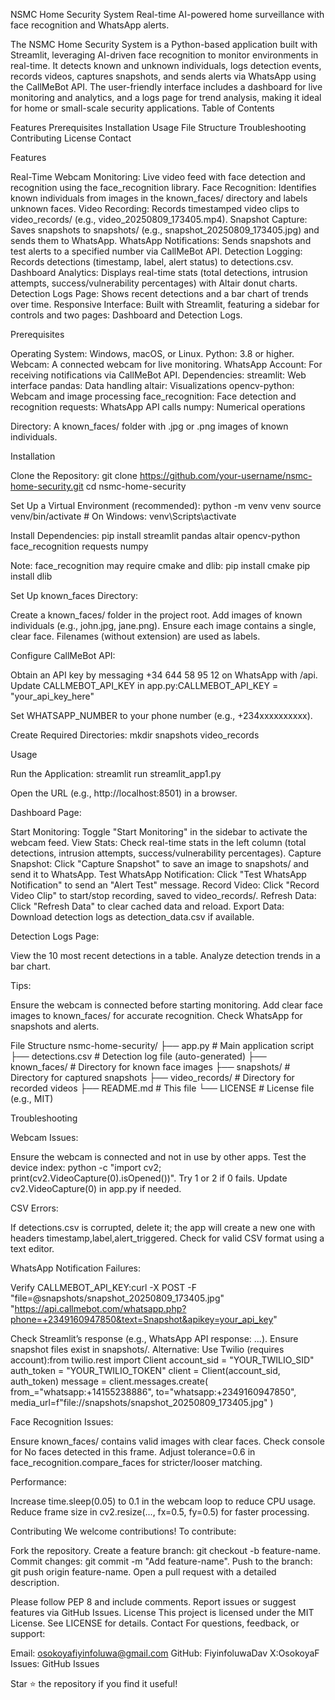 NSMC Home Security System
Real-time AI-powered home surveillance with face recognition and WhatsApp alerts.

The NSMC Home Security System is a Python-based application built with Streamlit, leveraging AI-driven face recognition to monitor environments in real-time. It detects known and unknown individuals, logs detection events, records videos, captures snapshots, and sends alerts via WhatsApp using the CallMeBot API. The user-friendly interface includes a dashboard for live monitoring and analytics, and a logs page for trend analysis, making it ideal for home or small-scale security applications.
Table of Contents

Features
Prerequisites
Installation
Usage
File Structure
Troubleshooting
Contributing
License
Contact

Features

Real-Time Webcam Monitoring: Live video feed with face detection and recognition using the face_recognition library.
Face Recognition: Identifies known individuals from images in the known_faces/ directory and labels unknown faces.
Video Recording: Records timestamped video clips to video_records/ (e.g., video_20250809_173405.mp4).
Snapshot Capture: Saves snapshots to snapshots/ (e.g., snapshot_20250809_173405.jpg) and sends them to WhatsApp.
WhatsApp Notifications: Sends snapshots and test alerts to a specified number via CallMeBot API.
Detection Logging: Records detections (timestamp, label, alert status) to detections.csv.
Dashboard Analytics: Displays real-time stats (total detections, intrusion attempts, success/vulnerability percentages) with Altair donut charts.
Detection Logs Page: Shows recent detections and a bar chart of trends over time.
Responsive Interface: Built with Streamlit, featuring a sidebar for controls and two pages: Dashboard and Detection Logs.

Prerequisites

Operating System: Windows, macOS, or Linux.
Python: 3.8 or higher.
Webcam: A connected webcam for live monitoring.
WhatsApp Account: For receiving notifications via CallMeBot API.
Dependencies:
streamlit: Web interface
pandas: Data handling
altair: Visualizations
opencv-python: Webcam and image processing
face_recognition: Face detection and recognition
requests: WhatsApp API calls
numpy: Numerical operations


Directory: A known_faces/ folder with .jpg or .png images of known individuals.

Installation

Clone the Repository:
git clone https://github.com/your-username/nsmc-home-security.git
cd nsmc-home-security


Set Up a Virtual Environment (recommended):
python -m venv venv
source venv/bin/activate  # On Windows: venv\Scripts\activate


Install Dependencies:
pip install streamlit pandas altair opencv-python face_recognition requests numpy

Note: face_recognition may require cmake and dlib:
pip install cmake
pip install dlib


Set Up known_faces Directory:

Create a known_faces/ folder in the project root.
Add images of known individuals (e.g., john.jpg, jane.png).
Ensure each image contains a single, clear face. Filenames (without extension) are used as labels.


Configure CallMeBot API:

Obtain an API key by messaging +34 644 58 95 12 on WhatsApp with /api.
Update CALLMEBOT_API_KEY in app.py:CALLMEBOT_API_KEY = "your_api_key_here"


Set WHATSAPP_NUMBER to your phone number (e.g., +234xxxxxxxxxx).


Create Required Directories:
mkdir snapshots video_records



Usage

Run the Application:
streamlit run streamlit_app1.py


Open the URL (e.g., http://localhost:8501) in a browser.


Dashboard Page:

Start Monitoring: Toggle "Start Monitoring" in the sidebar to activate the webcam feed.
View Stats: Check real-time stats in the left column (total detections, intrusion attempts, success/vulnerability percentages).
Capture Snapshot: Click "Capture Snapshot" to save an image to snapshots/ and send it to WhatsApp.
Test WhatsApp Notification: Click "Test WhatsApp Notification" to send an "Alert Test" message.
Record Video: Click "Record Video Clip" to start/stop recording, saved to video_records/.
Refresh Data: Click "Refresh Data" to clear cached data and reload.
Export Data: Download detection logs as detection_data.csv if available.


Detection Logs Page:

View the 10 most recent detections in a table.
Analyze detection trends in a bar chart.


Tips:

Ensure the webcam is connected before starting monitoring.
Add clear face images to known_faces/ for accurate recognition.
Check WhatsApp for snapshots and alerts.



File Structure
nsmc-home-security/
├── app.py                 # Main application script
├── detections.csv         # Detection log file (auto-generated)
├── known_faces/           # Directory for known face images
├── snapshots/             # Directory for captured snapshots
├── video_records/         # Directory for recorded videos
├── README.md              # This file
└── LICENSE                # License file (e.g., MIT)

Troubleshooting

Webcam Issues:

Ensure the webcam is connected and not in use by other apps.
Test the device index: python -c "import cv2; print(cv2.VideoCapture(0).isOpened())". Try 1 or 2 if 0 fails.
Update cv2.VideoCapture(0) in app.py if needed.


CSV Errors:

If detections.csv is corrupted, delete it; the app will create a new one with headers timestamp,label,alert_triggered.
Check for valid CSV format using a text editor.


WhatsApp Notification Failures:

Verify CALLMEBOT_API_KEY:curl -X POST -F "file=@snapshots/snapshot_20250809_173405.jpg" "https://api.callmebot.com/whatsapp.php?phone=+2349160947850&text=Snapshot&apikey=your_api_key"


Check Streamlit’s response (e.g., WhatsApp API response: ...).
Ensure snapshot files exist in snapshots/.
Alternative: Use Twilio (requires account):from twilio.rest import Client
account_sid = "YOUR_TWILIO_SID"
auth_token = "YOUR_TWILIO_TOKEN"
client = Client(account_sid, auth_token)
message = client.messages.create(
    from_="whatsapp:+14155238886",
    to="whatsapp:+2349160947850",
    media_url=f"file://snapshots/snapshot_20250809_173405.jpg"
)




Face Recognition Issues:

Ensure known_faces/ contains valid images with clear faces.
Check console for No faces detected in this frame.
Adjust tolerance=0.6 in face_recognition.compare_faces for stricter/looser matching.


Performance:

Increase time.sleep(0.05) to 0.1 in the webcam loop to reduce CPU usage.
Reduce frame size in cv2.resize(..., fx=0.5, fy=0.5) for faster processing.



Contributing
We welcome contributions! To contribute:

Fork the repository.
Create a feature branch: git checkout -b feature-name.
Commit changes: git commit -m "Add feature-name".
Push to the branch: git push origin feature-name.
Open a pull request with a detailed description.

Please follow PEP 8 and include comments. Report issues or suggest features via GitHub Issues.
License
This project is licensed under the MIT License. See LICENSE for details.
Contact
For questions, feedback, or support:

Email: osokoyafiyinfoluwa@gmail.com
GitHub: FiyinfoluwaDav
X:OsokoyaF
Issues: GitHub Issues

Star ⭐ the repository if you find it useful!

